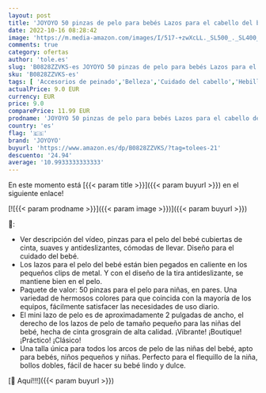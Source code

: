 ```yaml
---
layout: post
title: 'JOYOYO 50 pinzas de pelo para bebés Lazos para el cabello del bebé con cinta completa cubierta pinzas para el cuidado de los bebés Artesanía 5 cm de lazos de cinta'
date: 2022-10-16 08:28:42
image: 'https://m.media-amazon.com/images/I/517-+zwXcLL._SL500_._SL400_.jpg'
comments: true
category: ofertas
author: 'tole.es'
slug: 'B0828ZZVKS-es JOYOYO 50 pinzas de pelo para bebés Lazos para el cabello...'
sku: 'B0828ZZVKS-es'
tags: [ 'Accesorios de peinado','Belleza','Cuidado del cabello','Hebillas de pelo','bebé','bebés','joyoyo','🇪🇸', ]
actualPrice: 9.0 EUR
currency: EUR
price: 9.0
comparePrice: 11.99 EUR
prodname: 'JOYOYO 50 pinzas de pelo para bebés Lazos para el cabello del bebé con cinta completa cubierta pinzas para el cuidado de los bebés Artesanía 5 cm de lazos de cinta'
country: 'es'
flag: '🇪🇸'
brand: 'JOYOYO'
buyurl: 'https://www.amazon.es/dp/B0828ZZVKS/?tag=tolees-21'
descuento: '24.94'
average: '10.9933333333333'
---
```


En este momento está [{{< param title >}}]({{< param buyurl >}}) en el siguiente enlace!

[![{{< param prodname >}}]({{< param image >}})]({{< param buyurl >}})

🔎:

- Ver descripción del vídeo, pinzas para el pelo del bebé cubiertas de cinta, suaves y antideslizantes, cómodas de llevar. Diseño para el cuidado del bebé.
- Los lazos para el pelo del bebé están bien pegados en caliente en los pequeños clips de metal. Y con el diseño de la tira antideslizante, se mantiene bien en el pelo.
- Paquete de valor: 50 pinzas para el pelo para niñas, en pares. Una variedad de hermosos colores para que coincida con la mayoría de los equipos, fácilmente satisfacer las necesidades de uso diario.
- El mini lazo de pelo es de aproximadamente 2 pulgadas de ancho, el derecho de los lazos de pelo de tamaño pequeño para las niñas del bebé, hecha de cinta grosgrain de alta calidad. ¡Vibrante! ¡Boutique! ¡Práctico! ¡Clásico!
- Una talla única para todos los arcos de pelo de las niñas del bebé, apto para bebés, niños pequeños y niñas. Perfecto para el flequillo de la niña, bollos dobles, fácil de hacer su bebé lindo y dulce.

[🛒 Aquí!!!]({{< param buyurl >}})
